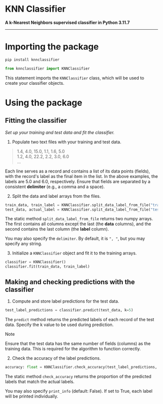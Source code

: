 # KNN Classifier

**A k-Nearest Neighbors supervised classifier in Python 3.11.7**

---

# Importing the package

```bash
pip install knnclassifier
```

```python
from knnclassifier import KNNClassifier
```

This statement imports the `KNNClassifier` class, which will be used to create your classifier objects.

# Using the package

## Fitting the classifier

_Set up your training and test data and fit the classifier._

1. Populate two text files with your training and test data.

> 1.4, 4.0, 15.0, 1.1, 1.6, 5.0\
> 1.2, 4.0, 22.2, 2.2, 3.0, 6.0\
> ...

Each line serves as a record and contains a list of its data points (fields), with the record's label as the final item
in the list. In the above examples, the labels are 5.0 and 6.0, respectively. Ensure that fields are separated by a
consistent **delimiter** (e.g., a comma and a space).

2. Split the data and label arrays from the files.

```python
train_data, train_label = KNNClassifier.split_data_label_from_file("train.txt", delimiter=", ")
test_data, actual_label = KNNClassifier.split_data_label_from_file("test.txt", delimiter=", ")
```

The static method `split_data_label_from_file` returns two numpy arrays. The first contains all columns except the
last (the **data** columns), and the second contains the last column (the **label** column).

You may also specify the `delimiter`. By default, it is `", "`, but you may specify any string.

3. Initialize a `KNNClassifier` object and fit it to the training arrays.

```python
classifier = KNNClassifier()
classifier.fit(train_data, train_label)
```

## Making and checking predictions with the classifier

1. Compute and store label predictions for the test data.

```python
test_label_predictions = classifier.predict(test_data, k=5)
```

The `predict` method returns the predicted labels of each record of the test data. Specify the k value to be used during
prediction.

> [!NOTE]
> Ensure that the test data has the same number of fields (columns) as the training data. This is required for the
> algorithm to function correctly.

2. Check the accuracy of the label predictions.

```python
accuracy: float = KNNClassifier.check_accuracy(test_label_predictions, actual_label, print_info=False)
```

The static method `check_accuracy` returns the proportion of the predicted labels that match the actual labels.

You may also specify `print_info` (default: False). If set to True, each label will be printed individually.
